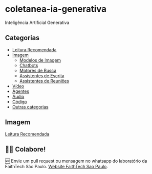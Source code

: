 # coletanea-ia-generativa
Inteligência Artificial Generativa

## Categorias
* [Leitura Recomendada](#leitura-recomendada)
* [Imagem](#imagem)
  * [Modelos de Imagem](#modelos-de-imagem)
  * [Chatbots](#chatbots)
  * [Motores de Busca](#motores-de-busca)
  * [Assistentes de Escrita](#assistentes-de-escrita)
  * [Assistentes de Reuniões](#assistentes-de-reunioes)
* [Vídeo](#video)
* [Agentes](#agentes)
* [Áudio](#audio)
* [Código](#codigo)
* [Outras categorias](#outras-categorias)

## Imagem
[Leitura Recomendada](#leitura-recomendada)

## 🙋‍♂️ Colabore!

🆕 Envie um pull request ou mensagem no whatsapp do laboratório da FaithTech São Paulo.
[Website FaithTech Sao Paulo](https://faithtech.com/city/sao-paulo/).
